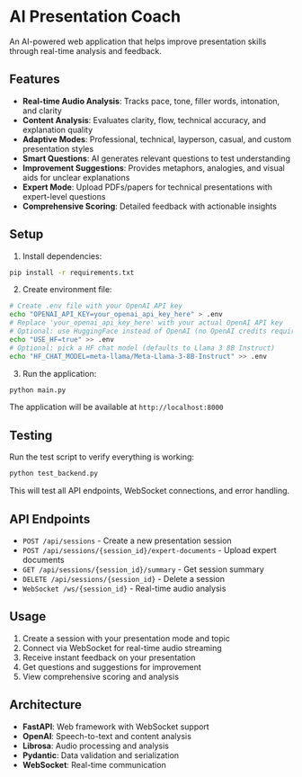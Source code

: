 # AI Presentation Coach

An AI-powered web application that helps improve presentation skills through real-time analysis and feedback.

## Features

- **Real-time Audio Analysis**: Tracks pace, tone, filler words, intonation, and clarity
- **Content Analysis**: Evaluates clarity, flow, technical accuracy, and explanation quality
- **Adaptive Modes**: Professional, technical, layperson, casual, and custom presentation styles
- **Smart Questions**: AI generates relevant questions to test understanding
- **Improvement Suggestions**: Provides metaphors, analogies, and visual aids for unclear explanations
- **Expert Mode**: Upload PDFs/papers for technical presentations with expert-level questions
- **Comprehensive Scoring**: Detailed feedback with actionable insights

## Setup

1. Install dependencies:
```bash
pip install -r requirements.txt
```

2. Create environment file:
```bash
# Create .env file with your OpenAI API key
echo "OPENAI_API_KEY=your_openai_api_key_here" > .env
# Replace 'your_openai_api_key_here' with your actual OpenAI API key
# Optional: use HuggingFace instead of OpenAI (no OpenAI credits required)
echo "USE_HF=true" >> .env
# Optional: pick a HF chat model (defaults to Llama 3 8B Instruct)
echo "HF_CHAT_MODEL=meta-llama/Meta-Llama-3-8B-Instruct" >> .env
```

3. Run the application:
```bash
python main.py
```

The application will be available at `http://localhost:8000`

## Testing

Run the test script to verify everything is working:
```bash
python test_backend.py
```

This will test all API endpoints, WebSocket connections, and error handling.

## API Endpoints

- `POST /api/sessions` - Create a new presentation session
- `POST /api/sessions/{session_id}/expert-documents` - Upload expert documents
- `GET /api/sessions/{session_id}/summary` - Get session summary
- `DELETE /api/sessions/{session_id}` - Delete a session
- `WebSocket /ws/{session_id}` - Real-time audio analysis

## Usage

1. Create a session with your presentation mode and topic
2. Connect via WebSocket for real-time audio streaming
3. Receive instant feedback on your presentation
4. Get questions and suggestions for improvement
5. View comprehensive scoring and analysis

## Architecture

- **FastAPI**: Web framework with WebSocket support
- **OpenAI**: Speech-to-text and content analysis
- **Librosa**: Audio processing and analysis
- **Pydantic**: Data validation and serialization
- **WebSocket**: Real-time communication
